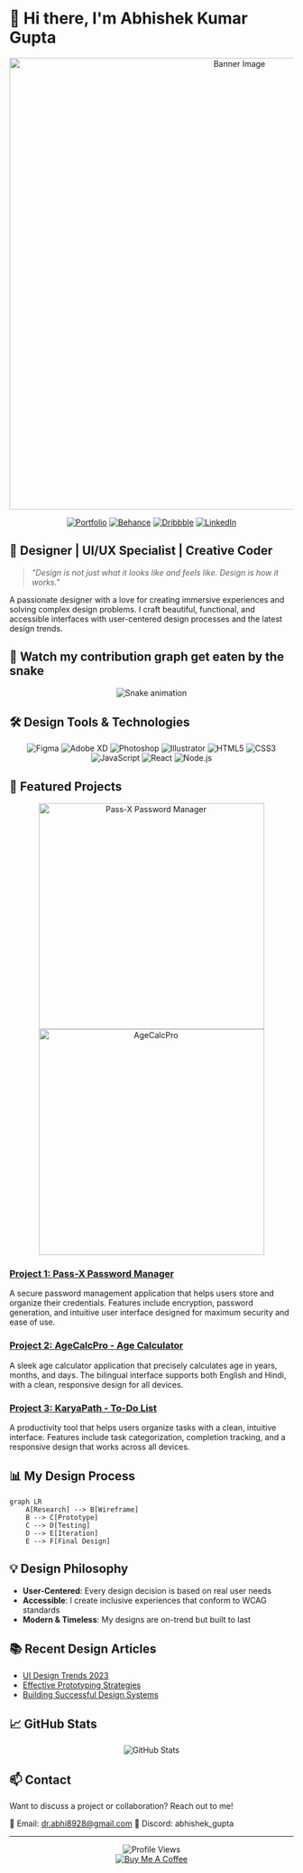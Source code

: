 # 👋 Hi there, I'm Abhishek Kumar Gupta

<div align="center">
  <img src="https://raw.githubusercontent.com/developerabhi02/developerabhi02/main/banner.png" alt="Banner Image" width="800px" />
  
  [![Portfolio](https://img.shields.io/badge/Portfolio-FF5722?style=for-the-badge&logo=todoist&logoColor=white)](https://abhiportfolio-developerabhi02s-projects.vercel.app/)
  [![Behance](https://img.shields.io/badge/Behance-1769FF?style=for-the-badge&logo=behance&logoColor=white)](https://behance.net/abhishekgupta)
  [![Dribbble](https://img.shields.io/badge/Dribbble-EA4C89?style=for-the-badge&logo=dribbble&logoColor=white)](https://dribbble.com/abhishekgupta)
  [![LinkedIn](https://img.shields.io/badge/LinkedIn-0077B5?style=for-the-badge&logo=linkedin&logoColor=white)](https://linkedin.com/in/abhishek-kumar-gupta)
</div>

## 🎨 Designer | UI/UX Specialist | Creative Coder

> *"Design is not just what it looks like and feels like. Design is how it works."*

A passionate designer with a love for creating immersive experiences and solving complex design problems. I craft beautiful, functional, and accessible interfaces with user-centered design processes and the latest design trends.

## 🐍 Watch my contribution graph get eaten by the snake

<div align="center">
  <img src="https://github.com/developerabhi02/developerabhi02/blob/output/github-contribution-grid-snake.svg" alt="Snake animation" />
</div>

## 🛠️ Design Tools & Technologies

<div align="center">
  <img src="https://img.shields.io/badge/Figma-F24E1E?style=for-the-badge&logo=figma&logoColor=white" alt="Figma" />
  <img src="https://img.shields.io/badge/Adobe_XD-FF61F6?style=for-the-badge&logo=adobe-xd&logoColor=white" alt="Adobe XD" />
  <img src="https://img.shields.io/badge/Adobe_Photoshop-31A8FF?style=for-the-badge&logo=adobe-photoshop&logoColor=white" alt="Photoshop" />
  <img src="https://img.shields.io/badge/Adobe_Illustrator-FF9A00?style=for-the-badge&logo=adobe-illustrator&logoColor=white" alt="Illustrator" />
  <img src="https://img.shields.io/badge/HTML5-E34F26?style=for-the-badge&logo=html5&logoColor=white" alt="HTML5" />
  <img src="https://img.shields.io/badge/CSS3-1572B6?style=for-the-badge&logo=css3&logoColor=white" alt="CSS3" />
  <img src="https://img.shields.io/badge/JavaScript-F7DF1E?style=for-the-badge&logo=javascript&logoColor=black" alt="JavaScript" />
  <img src="https://img.shields.io/badge/React-61DAFB?style=for-the-badge&logo=react&logoColor=black" alt="React" />
  <img src="https://img.shields.io/badge/Node.js-339933?style=for-the-badge&logo=nodedotjs&logoColor=white" alt="Node.js" />
</div>

## 🌟 Featured Projects

<div align="center">
  <a href="https://password-manager-v2-1.onrender.com/login">
    <img src="https://raw.githubusercontent.com/developerabhi02/developerabhi02/main/project1.png" width="400px" alt="Pass-X Password Manager" />
  </a>
  <a href="https://celebrated-sprinkles-05c8f0.netlify.app/">
    <img src="https://raw.githubusercontent.com/developerabhi02/developerabhi02/main/project2.png" width="400px" alt="AgeCalcPro" />
  </a>
</div>

### [Project 1: Pass-X Password Manager](https://password-manager-v2-1.onrender.com/login)
A secure password management application that helps users store and organize their credentials. Features include encryption, password generation, and intuitive user interface designed for maximum security and ease of use.

### [Project 2: AgeCalcPro - Age Calculator](https://celebrated-sprinkles-05c8f0.netlify.app/)
A sleek age calculator application that precisely calculates age in years, months, and days. The bilingual interface supports both English and Hindi, with a clean, responsive design for all devices.

### [Project 3: KaryaPath - To-Do List](https://regal-liger-1b7b7c.netlify.app/)
A productivity tool that helps users organize tasks with a clean, intuitive interface. Features include task categorization, completion tracking, and a responsive design that works across all devices.

## 📊 My Design Process

```mermaid
graph LR
    A[Research] --> B[Wireframe]
    B --> C[Prototype]
    C --> D[Testing]
    D --> E[Iteration]
    E --> F[Final Design]
```

## 💡 Design Philosophy

* **User-Centered**: Every design decision is based on real user needs
* **Accessible**: I create inclusive experiences that conform to WCAG standards
* **Modern & Timeless**: My designs are on-trend but built to last

## 📚 Recent Design Articles

* [UI Design Trends 2023](https://your-blog-url.com/post-1)
* [Effective Prototyping Strategies](https://your-blog-url.com/post-2)
* [Building Successful Design Systems](https://your-blog-url.com/post-3)

## 📈 GitHub Stats

<div align="center">
  <img src="https://github-readme-stats.vercel.app/api?username=developerabhi02&show_icons=true&theme=radical" alt="GitHub Stats" />
</div>

## 📫 Contact

Want to discuss a project or collaboration? Reach out to me!

📧 Email: dr.abhi8928@gmail.com
💬 Discord: abhishek_gupta

---

<div align="center">
  <img src="https://komarev.com/ghpvc/?username=developerabhi02&label=Profile+Views&color=blueviolet" alt="Profile Views" />
  <br />
  <a href="https://www.buymeacoffee.com/abhishekgupta">
    <img src="https://img.shields.io/badge/Buy_Me_A_Coffee-FFDD00?style=for-the-badge&logo=buy-me-a-coffee&logoColor=black" alt="Buy Me A Coffee" />
  </a>
</div> 